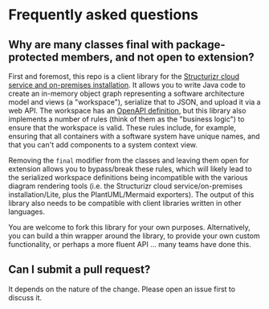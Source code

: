 # Frequently asked questions

## Why are many classes final with package-protected members, and not open to extension?

First and foremost, this repo is a client library for the [Structurizr cloud service and on-premises installation](https://structurizr.com).
It allows you to write Java code to create an in-memory object graph representing a software architecture model and views (a "workspace"), serialize that to JSON, and upload it via a web API.
The workspace has an [OpenAPI definition](https://github.com/structurizr/json/blob/master/structurizr.yaml), but this library also implements a number of rules (think of them as the "business logic") to ensure that the workspace is valid.
These rules include, for example, ensuring that all containers with a software system have unique names, and that you can't add components to a system context view.

Removing the `final` modifier from the classes and leaving them open for extension allows you to bypass/break these rules, which will likely lead to the serialized workspace definitions being incompatible with the various diagram rendering tools
(i.e. the Structurizr cloud service/on-premises installation/Lite, plus the PlantUML/Mermaid exporters).
The output of this library also needs to be compatible with client libraries written in other languages.

You are welcome to fork this library for your own purposes.
Alternatively, you can build a thin wrapper around the library, to provide your own custom functionality, or perhaps a more fluent API ... many teams have done this.

## Can I submit a pull request?

It depends on the nature of the change. Please open an issue first to discuss it.
